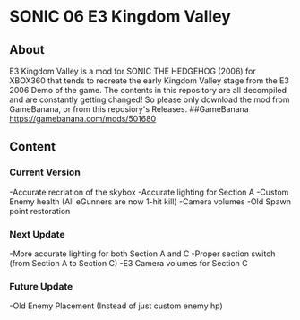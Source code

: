 # SONIC 06 E3 Kingdom Valley
## About
E3 Kingdom Valley is a mod for SONIC THE HEDGEHOG (2006) for XBOX360 that tends to recreate the early Kingdom Valley stage from the E3 2006 Demo of the game.
The contents in this repository are all decompiled and are constantly getting changed! So please only download the mod from GameBanana, or from this reposiory's Releases.
##GameBanana
https://gamebanana.com/mods/501680
## Content
### Current Version
-Accurate recriation of the skybox
-Accurate lighting for Section A
-Custom Enemy health (All eGunners are now 1-hit kill)
-Camera volumes
-Old Spawn point restoration
### Next Update
-More accurate lighting for both Section A and C
-Proper section switch (from Section A to Section C)
-E3 Camera volumes for Section C
### Future Update
-Old Enemy Placement (Instead of just custom enemy hp)
